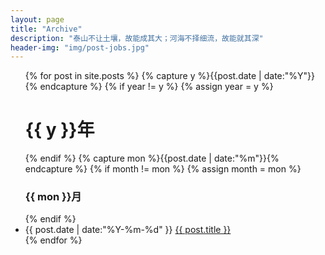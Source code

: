 ```yaml
---
layout: page
title: "Archive"
description: "泰山不让土壤，故能成其大；河海不择细流，故能就其深"
header-img: "img/post-jobs.jpg"
---
```



<ul class="listing">
{% for post in site.posts %}
  {% capture y %}{{post.date | date:"%Y"}}{% endcapture %}
  {% if year != y %}
    {% assign year = y %}
    <h1 class="listing-seperator">{{ y }}年</h1>
  {% endif %}
  {% capture mon %}{{post.date | date:"%m"}}{% endcapture %}
  {% if month != mon %}
    {% assign month = mon %}
    <h3 class="listing-seperator">{{ mon }}月</h3>
  {% endif %}
  <li class="listing-item">
    <time datetime="{{ post.date | date:"%Y-%m-%d" }}">{{ post.date | date:"%Y-%m-%d" }}</time>
    <a href="{{ post.url }}" title="{{ post.title }}">{{ post.title }}</a>
  </li>
{% endfor %}
</ul>
